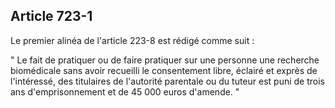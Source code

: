 Article 723-1
----
Le premier alinéa de l'article 223-8 est rédigé comme suit :

" Le fait de pratiquer ou de faire pratiquer sur une personne une recherche
biomédicale sans avoir recueilli le consentement libre, éclairé et exprès de
l'intéressé, des titulaires de l'autorité parentale ou du tuteur est puni de
trois ans d'emprisonnement et de 45 000 euros d'amende. "

